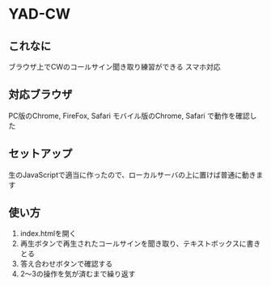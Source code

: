 # YAD-CW

## これなに
ブラウザ上でCWのコールサイン聞き取り練習ができる
スマホ対応

## 対応ブラウザ
PC版のChrome, FireFox, Safari
モバイル版のChrome, Safari
で動作を確認した

## セットアップ
生のJavaScriptで適当に作ったので、ローカルサーバの上に置けば普通に動きます

## 使い方
1. index.htmlを開く
2. 再生ボタンで再生されたコールサインを聞き取り、テキストボックスに書きとる
3. 答え合わせボタンで確認する
4. 2〜3の操作を気が済むまで繰り返す